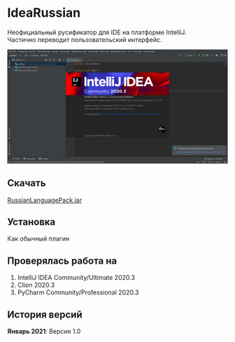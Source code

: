 # IdeaRussian
Неофициальный русификатор для IDE на платформе IntelliJ.  
Частично переводит пользовательский интерфейс.

![Скиншот](https://github.com/SalavatD/IdeaRussian/blob/main/Screen.png)
## Скачать
[RussianLanguagePack.jar](https://github.com/SalavatD/IdeaRussian/releases/download/v1.0/RussianLanguagePack.jar)
## Установка
Как обычный плагин
## Проверялась работа на

 1. IntelliJ IDEA Community/Ultimate 2020.3
 2. Clion 2020.3
 3. PyCharm Community/Professional 2020.3

## История версий
**Январь 2021**: Версия 1.0
